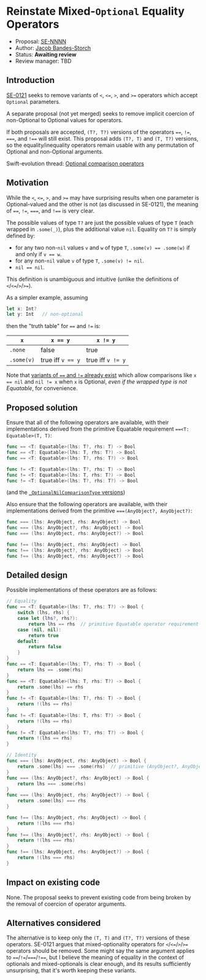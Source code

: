 # Reinstate Mixed-`Optional` Equality Operators

* Proposal: [SE-NNNN](NNNN-reinstate-mixed-optional-equality-operators.md)
* Author: [Jacob Bandes-Storch](https://github.com/jtbandes)
* Status: **Awaiting review**
* Review manager: TBD

## Introduction

[SE-0121](0121-remove-optional-comparison-operators.md) seeks to remove variants of `<`, `<=`, `>`, and `>=` operators which accept `Optional` parameters.

A separate proposal (not yet merged) seeks to remove implicit coercion of non-Optional to Optional values for operators.

If both proposals are accepted, `(T?, T?)` versions of the operators `==`, `!=`, `===`, and `!==` will still exist. This proposal adds `(T?, T)` and `(T, T?)` versions, so the equality/inequality operators remain usable with any permutation of Optional and non-Optional arguments.

Swift-evolution thread: [Optional comparison operators](http://thread.gmane.org/gmane.comp.lang.swift.evolution/23306)

## Motivation

While the `<`, `<=`, `>`, and `>=` may have surprising results when one parameter is Optional-valued and the other is not (as discussed in SE-0121), the meaning of `==`, `!=`, `===`, and `!==` is very clear.

The possible values of type `T?` are just the possible values of type `T` (each wrapped in `.some(_)`), plus the additional value `nil`. Equality on `T?` is simply defined by:

- for any two non-`nil` values `v` and `w` of type `T`, `.some(v) == .some(w)` if and only if `v == w`.
- for any non-`nil` value `v` of type `T`, `.some(v) != nil`.
- `nil == nil`.

This definition is unambiguous and intuitive (unlike the definitions of `<`/`<=`/`>`/`>=`).

As a simpler example, assuming

```swift
let x: Int?
let y: Int   // non-optional
```

then the "truth table" for `==` and `!=` is:

`x`  | `x == y` | `x != y`
---|----------|----------
`.none` | false | true
`.some(v)` | true iff `v == y` | true iff `v != y`

Note that [variants of `==` and `!=` already exist](https://github.com/apple/swift/blob/2a545eaa1bfd7d058ef491135cca270bc8e4be5f/stdlib/public/core/Optional.swift#L343-L381) which allow comparisons like `x == nil` and `nil != x` when `x` is Optional, *even if the wrapped type is not Equatable*, for convenience.

## Proposed solution

Ensure that all of the following operators are available, with their implementations derived from the primitive Equatable requirement `==<T: Equatable>(T, T)`:

```swift
func == <T: Equatable>(lhs: T?, rhs: T) -> Bool
func == <T: Equatable>(lhs: T, rhs: T?) -> Bool
func == <T: Equatable>(lhs: T?, rhs: T?) -> Bool

func != <T: Equatable>(lhs: T?, rhs: T) -> Bool
func != <T: Equatable>(lhs: T, rhs: T?) -> Bool
func != <T: Equatable>(lhs: T?, rhs: T?) -> Bool
```

(and the [`_OptionalNilComparisonType` versions](https://github.com/apple/swift/blob/2a545eaa1bfd7d058ef491135cca270bc8e4be5f/stdlib/public/core/Optional.swift#L343-L381))

Also ensure that the following operators are available, with their implementations derived from the primitive `===(AnyObject?, AnyObject?)`:

```swift
func === (lhs: AnyObject, rhs: AnyObject) -> Bool
func === (lhs: AnyObject?, rhs: AnyObject) -> Bool
func === (lhs: AnyObject, rhs: AnyObject?) -> Bool

func !== (lhs: AnyObject, rhs: AnyObject) -> Bool
func !== (lhs: AnyObject?, rhs: AnyObject) -> Bool
func !== (lhs: AnyObject, rhs: AnyObject?) -> Bool
```

## Detailed design

Possible implementations of these operators are as follows:

```swift
// Equality
func == <T: Equatable>(lhs: T?, rhs: T?) -> Bool {
    switch (lhs, rhs) {
    case let (lhs?, rhs?):
        return lhs == rhs  // primitive Equatable operator requirement
    case (nil, nil):
        return true
    default:
        return false
    }
}
func == <T: Equatable>(lhs: T?, rhs: T) -> Bool {
    return lhs == .some(rhs)
}
func == <T: Equatable>(lhs: T, rhs: T?) -> Bool {
    return .some(lhs) == rhs
}
func != <T: Equatable>(lhs: T?, rhs: T) -> Bool {
    return !(lhs == rhs)
}
func != <T: Equatable>(lhs: T, rhs: T?) -> Bool {
    return !(lhs == rhs)
}
func != <T: Equatable>(lhs: T?, rhs: T?) -> Bool {
    return !(lhs == rhs)
}

// Identity
func === (lhs: AnyObject, rhs: AnyObject) -> Bool {
    return .some(lhs) === .some(rhs)  // primitive (AnyObject?, AnyObject?) comparator
}
func === (lhs: AnyObject?, rhs: AnyObject) -> Bool {
    return lhs === .some(rhs)
}
func === (lhs: AnyObject, rhs: AnyObject?) -> Bool {
    return .some(lhs) === rhs
}

func !== (lhs: AnyObject, rhs: AnyObject) -> Bool {
    return !(lhs === rhs)
}
func !== (lhs: AnyObject?, rhs: AnyObject) -> Bool {
    return !(lhs === rhs)
}
func !== (lhs: AnyObject, rhs: AnyObject?) -> Bool {
    return !(lhs === rhs)
}
```

## Impact on existing code

None. The proposal seeks to prevent existing code from being broken by the removal of coercion of operator arguments.

## Alternatives considered

The alternative is to keep only the `(T, T)` and `(T?, T?)` versions of these operators. SE-0121 argues that mixed-optionality operators for `<`/`<=`/`>`/`>=` operators should be removed. Some might say the same argument applies to `==`/`!=`/`===`/`!==`, but I believe the meaning of equality in the context of optionals and mixed-optionals is clear enough, and its results sufficiently unsurprising, that it's worth keeping these variants.

